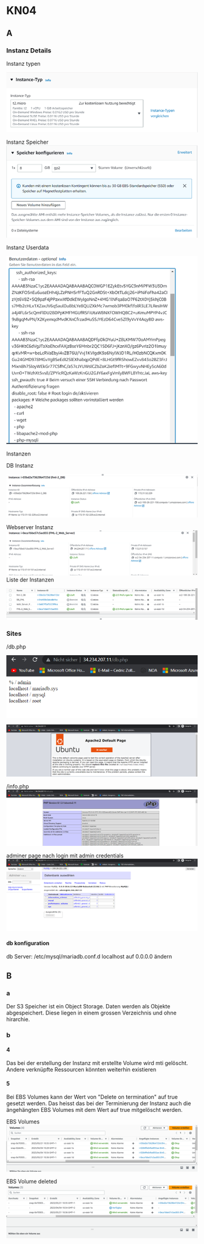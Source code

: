 # KN04

## A

### Instanz Details

Instanz typen

![Type](instance_type.png)

Instanz Speicher
![Speicher](instance_speicher.png)

Instanz Userdata

![Userdata](instance_userdata.png)

Instanzen
 
 DB Instanz

![DB](db_instance.png)

Webserver Instanz
![Web](server_instance.png)
Liste der Instanzen

![List](instances.png)

### Sites

/db.php

![DB](db.png)


![index](index.png)

/info.php
![info](info.png)

adminer page nach login mit admin credentials
![Adminer](adminer.png)


#### db konfiguration

db Server: /etc/mysql/mariadb.conf.d
localhost auf 0.0.0.0 ändern

## B

### a

Der S3 Speicher ist ein Object Storage. Daten werden als Objekte abgespeichert. Diese liegen in einem grossen Verzeichnis und ohne hirarchie.

### b 

#### 4

Das bei der erstellung der Instanz mit erstellte Volume wird mti gelöscht. Andere verknüpfte Ressourcen könnten weiterhin existieren

#### 5

Bei EBS Volumes kann der Wert von "Delete on termination" auf true gesetzt werden. Das heisst das bei der Terminierung der Instanz auch die ängehängten EBS Volumes mit dem Wert auf true mitgelöscht werden. 

EBS Volumes
![EBS 2](EBS_2.png)

EBS Volume deleted
![EBS 2](EBS_deleted.png)